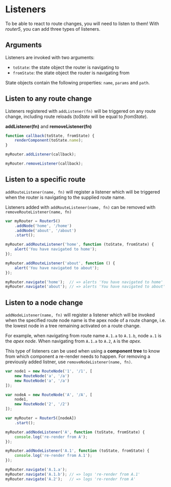 # Listeners

To be able to react to route changes, you will need to listen to them! With _router5_, you can
add three types of listeners.

## Arguments

Listeners are invoked with two arguments:

- `toState`: the state object the router is navigating to
- `fromState`: the state object the router is navigating from

State objects contain the following properties: `name`, `params` and `path`.


## Listen to any route change

Listeners registered with `addListener(fn)` will be triggered on any route change, including route reloads (_toState_
will be equal to _fromState_).

__addListener(fn)__ and __removeListener(fn)__

```javascript
function callback(toState, fromState) {
    renderComponent(toState.name);
}

myRouter.addListener(callback);

myRouter.removeListener(callback);
```

## Listen to a specific route

`addRouteListener(name, fn)` will register a listener which will be triggered when the router is navigating to
the supplied route name.

Listeners added with `addRouteListener(name, fn)` can be removed with `removeRouteListener(name, fn)`

```javascript
var myRouter = Router5()
    .addNode('home', '/home')
    .addNode('about', '/about')
    .start();

myRouter.addRouteListener('home', function (toState, fromState) {
    alert('You have navigated to home');
});

myRouter.addRouteListener('about', function () {
    alert('You have navigated to about');
});

myRouter.navigate('home');  // => alerts 'You have navigated to home'
myRouter.navigate('about'); // => alerts 'You have navigated to about'
```


## Listen to a node change

`addNodeListener(name, fn)` will register a listener which will be invoked when the specified route node name
is the apex node of a route change, i.e. the lowest node in a tree remaining activated on a route change.

For example, when navigating from route name `A.1.a` to `A.1.b`, node `a.1` is the _apex node_. When navigating
from `A.1.a` to `A.2`, `A` is the _apex_.

This type of listeners can be used when using a __component tree__ to know from which component a re-render
needs to happen. For removing a previously added listner, use `removeNodeListener(name, fn)`.

```javascript
var node1 = new RouteNode('1', '/1', [
    new RouteNode('a', '/a')
    new RouteNode('a', '/a')
]);

var nodeA = new RouteNode('A', '/A', [
    node1,
    new RouteNode('2', '/2')
]);

var myRouter = Router5([nodeA])
    .start();

myRouter.addNodeListener('A', function (toState, fromState) {
    console.log('re-render from A');
});

myRouter.addNodeListener('A.1', function (toState, fromState) {
    console.log('re-render from A.1');
});

myRouter.navigate('A.1.a');
myRouter.navigate('A.1.b'); // => logs 're-render from A.1'
myRouter.navigate('A.2');   // => logs 're-render from A'
```
